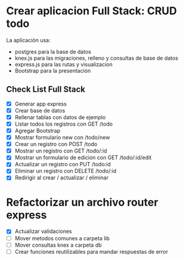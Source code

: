 # Crear aplicacion Full Stack: CRUD todo

La aplicación usa:
* postgres para la base de datos
* knex.js para las migraciones, relleno y consultas de base de datos
* express.js para las rutas y visualizacion
* Bootstrap para la presentación

## Check List Full Stack
* [x] Generar app express
* [x] Crear base de datos
* [x] Rellenar tablas con datos de ejemplo
* [x] Listar todos los registros con GET /todo
* [x] Agregar Bootstrap
* [x] Mostrar formulario new con /todo/new
* [x] Crear un registro con POST /todo
* [x] Mostrar un registro con GET /todo/:id
* [x] Mostrar un formulario de edicion con GET /todo/:id/edit
* [x] Actualizar un registro con PUT /todo:id
* [x] Eliminar un registro con DELETE /todo/:id
* [x] Redirigir al crear / actualizar / eliminar

# Refactorizar un archivo router express

* [x] Actualizar validaciones
* [ ] Mover metodos comunes a carpeta lib
* [ ] Mover consultas knex a carpeta db
* [ ] Crear funciones reutilizables para mandar respuestas de error
